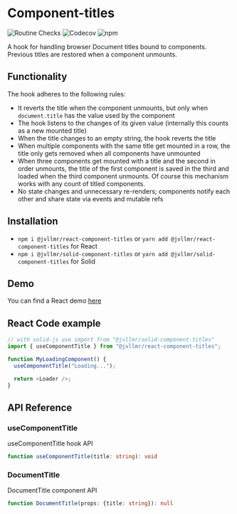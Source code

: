 # Component-titles

![Routine Checks](https://github.com/jvllmr/component-titles/actions/workflows/test.yml/badge.svg)
![Codecov](https://img.shields.io/codecov/c/github/jvllmr/component-titles?style=plastic)
![npm](https://img.shields.io/npm/dm/@jvllmr/component-titles-core?style=plastic)

A hook for handling browser Document titles bound to components. Previous titles are restored when a component unmounts.

## Functionality

The hook adheres to the following rules:

- It reverts the title when the component unmounts, but only when `document.title` has the value used by the component
- The hook listens to the changes of its given value (internally this counts as a new mounted title)
- When the title changes to an empty string, the hook reverts the title
- When multiple components with the same title get mounted in a row, the title only gets removed when all components have unmounted
- When three components get mounted with a title and the second in order unmounts, the title of the first component is saved in the third and loaded when the third component unmounts. Of course this mechanism works with any count of titled components.
- No state changes and unnecessary re-renders; components notify each other and share state via events and mutable refs

## Installation

- `npm i @jvllmr/react-component-titles` or `yarn add @jvllmr/react-component-titles` for React
- `npm i @jvllmr/solid-component-titles` or `yarn add @jvllmr/solid-component-titles` for Solid

## Demo

You can find a React demo [here](https://jvllmr.github.io/component-titles)

## React Code example

```typescript
// with solid-js use import from "@jvllmr/solid-component-titles"
import { useComponentTitle } from "@jvllmr/react-component-titles";

function MyLoadingComponent() {
  useComponentTitle("Loading...");

  return <Loader />;
}
```


## API Reference

### useComponentTitle
useComponentTitle hook API
```typescript
function useComponentTitle(title: string): void
```

### DocumentTitle
DocumentTitle component API
```typescript
function DocumentTitle(props: {title: string}): null
```
